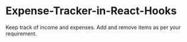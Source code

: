 # Expense-Tracker-in-React-Hooks
Keep track of income and expenses. Add and remove items as per your requirement.

